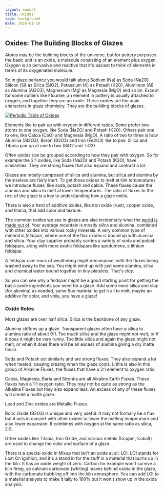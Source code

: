 ```yaml
---
layout: manual
title: Oxides
tags: background
date: 2020-01-10
---
```

## Oxides: The Building Blocks of Glazes

Atoms may be the building blocks of the universe,
but for pottery purposes the basic unit is an oxide, a molecule consisting 
of an element plus oxygen. Oxygen is so pervasive and reactive that
it's easiest to think of elements in terms of its oxygenated molecule.

So in glaze parlance you would talk about Sodium (Na) as Soda (Na2O). 
Silicon (Si) as Silica (SiO2), Potassium (K) as Potash (K2O), 
Aluminum (Al) as Alumina (Al2O3), Magnesium (Mg) as Magnesia (MgO) and so on. 
Except for some outliers like Flourine, an element in pottery is usually attached to oxygen, 
and together they are an oxide.
These oxides are the main characters in glaze chemistry. 
They are the building blocks of glazes.

<a href="/images/PeriodicOxides.png">
<img src="/images/PeriodicOxides.png" alt="Periodic Table of Oxides">
</a>

Elements like to pair up with oxygen in different ratios. 
Some prefer two atoms to one oxygen, like Soda (Na2O) and Potash (K2O).
Others pair one to one, like Calcia (CaO) and Magnesia (MgO). 
A ratio of two to three is how Alumina (Al2O3), Boron (B2O3) 
and Iron (Fe2O3) like to pair. 
Silica and Titania pair up at one to two (SiO2 and TiO2).

Often oxides can be grouped according to how they pair with oxygen. 
So for example the 2:1 oxides, like Soda (Na2O) and Potash (K2O), have similarities.
They are strong fluxes that also expand and contract a lot.

Glazes are mostly composed of silica and alumina, 
but silica and alumina by themselves are fairly inert.
To get those oxides to melt at kiln temperatures we introduce fluxes, 
like soda, potash and calcia. 
These fluxes cause the alumina and silica to melt at lower temperatures.
The ratio of fluxes to the rest of the glaze is a key to understanding how
a glaze melts.

There is also a herd of additive oxides, 
like iron oxide (rust), copper oxide, and titania,
that add color and texture. 

The common oxides we see in glazes are also incidentally what the 
[world is made out of](https://pubs.usgs.gov/pp/0127/report.pdf). 
Your average mountain is mostly silica and alumina, 
combined with other oxides into various rocky minerals. 
A very common type of mineral is *feldspar*, 
where one of the flux oxides is bound up with alumina and silica.
Your clay supplier probably carries a variety of soda and potash feldspars, 
along with more exotic feldspars like spodumene, a lithium feldspar.

A feldspar over eons of weathering might decompose, with the fluxes 
being washed away to the sea. You might wind up with just some alumina, 
silica and chemical water bound together in tiny platelets.
That's *clay*.

So you can see why a feldspar might be a good starting point for getting the 
basic oxide ingredients you need for a glaze. 
Add some more silica and clay (for alumina) as needed,
some flux material to get it all to melt, 
maybe an additive for color, and voila, you have a glaze!

### Oxide Roles

Most glazes are over half silica. Silica is the backbone of any glaze.

Alumina stiffens up a glaze. Transparent glazes often have a silica to 
alumina ratio of about 9:1. Too much silica and the glaze might not melt, 
or if it does it might be very runny. 
Too little silica and again the glaze might not melt, or when it does
there will be an excess of alumina giving a dry matte finish.

Soda and Potash act similarly and are strong fluxes. 
They also expand a lot when heated, causing crazing when the glaze cools.
Lithia is also in this group of Alkaline Fluxes, the fluxes that have
a 2:1 element to oxygen ratio.

Calcia, Magnesia, Baria and Strontia are all Alkaline Earth Fluxes. 
These fluxes have a 1:1 oxygen ratio.
They may not be quite as strong as the Alkaline Fluxes but they also expand
less. An excess of any of these fluxes will create a matte glaze.

Lead and Zinc oxides are Metallic Fluxes.

Boric Oxide (B2O3) is unique and very useful. It may not formally be a flux but
it acts in concert with other oxides to lower the melting temperature and also lower 
expansion. It combines with oxygen at the same ratio as silica, 2:3.

Other oxides like Titania, Iron Oxide, and various metals (Copper, Cobalt) are used 
to change the color and surface of a glaze.

There is a special oxide in Mixup that isn't an oxide at all: LOI. 
LOI stands for Lost On Ignition, and it's a stand in for
the stuff in a material that burns up in the kiln. It has an oxide weight of zero. 
Carbon for example won't survive a kiln firing, so calcium carbonate (whiting) leaves
behind calcia in the glaze, with the carbonate bubbling off into the kiln atmosphere.
You can add LOI to a material analysis to make it tally to 100% but it 
won't show up in the oxide analysis.